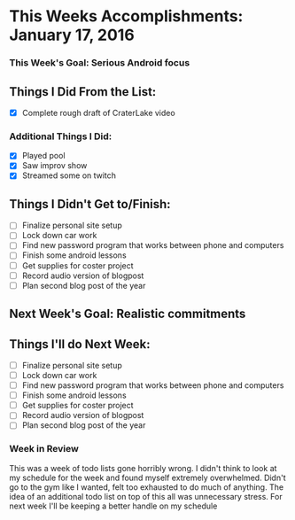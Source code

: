 # This Weeks Accomplishments: January 17, 2016

### This Week's Goal: Serious Android focus

## Things I Did From the List:
- [X] Complete rough draft of CraterLake video
### Additional Things I Did:
- [X] Played pool
- [X] Saw improv show
- [X] Streamed some on twitch

## Things I Didn't Get to/Finish:
- [ ] Finalize personal site setup
- [ ] Lock down car work
- [ ] Find new password program that works between phone and computers
- [ ] Finish some android lessons
- [ ] Get supplies for coster project
- [ ] Record audio version of blogpost
- [ ] Plan second blog post of the year

## Next Week's Goal: Realistic commitments

## Things I'll do Next Week:
- [ ] Finalize personal site setup
- [ ] Lock down car work
- [ ] Find new password program that works between phone and computers
- [ ] Finish some android lessons
- [ ] Get supplies for coster project
- [ ] Record audio version of blogpost
- [ ] Plan second blog post of the year

### Week in Review
This was a week of todo lists gone horribly wrong. I didn't think to look at my schedule for the week and found myself extremely overwhelmed. Didn't go to the gym like I wanted, felt too exhausted to do much of anything. The idea of an additional todo list on top of this all was unnecessary stress. For next week I'll be keeping a better handle on my schedule
